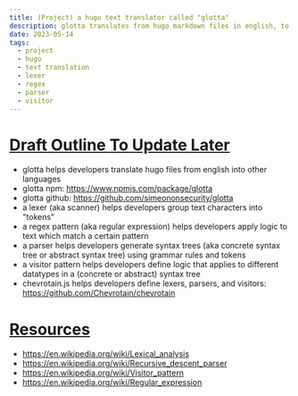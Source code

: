 ```yaml
---
title: (Project) a hugo text translator called "glotta"
description: glotta translates from hugo markdown files in english, to hugo markdown files in other languages
date: 2023-05-14
tags:
  - project
  - hugo
  - text translation
  - lexer
  - regex
  - parser
  - visitor
---
```


# <u> Draft Outline To Update Later </u>

- glotta helps developers translate hugo files from english into other languages
- glotta npm: https://www.npmjs.com/package/glotta
- glotta github: https://github.com/simeononsecurity/glotta
- a lexer (aka scanner) helps developers group text characters into "tokens"
- a regex pattern (aka regular expression) helps developers apply logic to text which match a certain pattern
- a parser helps developers generate syntax trees (aka concrete syntax tree or abstract syntax tree) using grammar rules and tokens
- a visitor pattern helps developers define logic that applies to different datatypes in a (concrete or abstract) syntax tree
- chevrotain.js helps developers define lexers, parsers, and visitors: https://github.com/Chevrotain/chevrotain

# <u>Resources</u>
- <a target="_blank" ref="noopener noreferrer" href="https://en.wikipedia.org/wiki/Lexical_analysis">https://en.wikipedia.org/wiki/Lexical_analysis</a>
- <a target="_blank" ref="noopener noreferrer" href="https://en.wikipedia.org/wiki/Recursive_descent_parser">https://en.wikipedia.org/wiki/Recursive_descent_parser</a>
- <a target="_blank" ref="noopener noreferrer" href="https://en.wikipedia.org/wiki/Visitor_pattern">https://en.wikipedia.org/wiki/Visitor_pattern</a>
- <a target="_blank" ref="noopener noreferrer" href="https://en.wikipedia.org/wiki/Regular_expression">https://en.wikipedia.org/wiki/Regular_expression</a>

